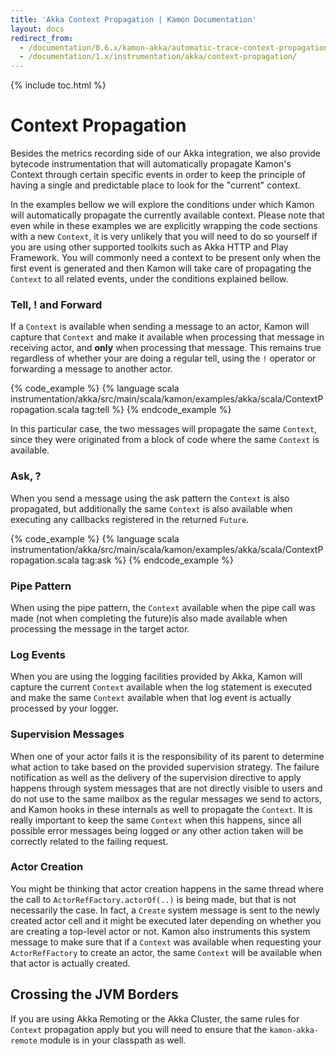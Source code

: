 ```yaml
---
title: 'Akka Context Propagation | Kamon Documentation'
layout: docs
redirect_from:
  - /documentation/0.6.x/kamon-akka/automatic-trace-context-propagation/
  - /documentation/1.x/instrumentation/akka/context-propagation/
---
```


{% include toc.html %}

Context Propagation
===================

Besides the metrics recording side of our Akka integration, we also provide bytecode instrumentation that will
automatically propagate Kamon's Context through certain specific events in order to keep the principle of having a
single and predictable place to look for the "current" context.

In the examples bellow we will explore the conditions under which Kamon will automatically propagate the currently
available context. Please note that even while in these examples we are explicitly wrapping the code sections with a new
`Context`, it is very unlikely that you will need to do so yourself if you are using other supported toolkits such
as Akka HTTP and Play Framework. You will commonly need a context to be present only when the first event is generated
and then Kamon will take care of propagating the `Context` to all related events, under the conditions explained bellow.


### Tell, ! and Forward ###

If a `Context` is available when sending a message to an actor, Kamon will capture that `Context` and make it
available when processing that message in receiving actor, and __only__ when processing that message. This remains true
regardless of whether your are doing a regular tell, using the `!` operator or forwarding a message to another actor.

{% code_example %}
{%   language scala instrumentation/akka/src/main/scala/kamon/examples/akka/scala/ContextPropagation.scala tag:tell %}
{% endcode_example %}

In this particular case, the two messages will propagate the same `Context`, since they were originated from a block of
code where the same `Context` is available.


### Ask, ? ###

When you send a message using the ask pattern the `Context` is also propagated, but additionally the same `Context`
is also available when executing any callbacks registered in the returned `Future`.

{% code_example %}
{%   language scala instrumentation/akka/src/main/scala/kamon/examples/akka/scala/ContextPropagation.scala tag:ask %}
{% endcode_example %}


### Pipe Pattern ###

When using the pipe pattern, the `Context` available when the pipe call was made (not when completing the future)is also
made available when processing the message in the target actor.


### Log Events ###

When you are using the logging facilities provided by Akka, Kamon will capture the current `Context` available when the
log statement is executed and make the same `Context` available when that log event is actually processed by your logger.


### Supervision Messages ###

When one of your actor fails it is the responsibility of its parent to determine what action to take based on the
provided supervision strategy. The failure notification as well as the delivery of the supervision directive to apply
happens through system messages that are not directly visible to users and do not use to the same mailbox as the regular
messages we send to actors, and Kamon hooks in these internals as well to propagate the `Context`. It is really
important to keep the same `Context` when this happens, since all possible error messages being logged or any other
action taken will be correctly related to the failing request.


### Actor Creation ###

You might be thinking that actor creation happens in the same thread where the call to `ActorRefFactory.actorOf(..)` is
being made, but that is not necessarily the case. In fact, a `Create` system message is sent to the newly created actor cell
and it might be executed later depending on whether you are creating a top-level actor or not. Kamon also instruments this
system message to make sure that if a `Context` was available when requesting your `ActorRefFactory` to create an
actor, the same `Context` will be available when that actor is actually created.



Crossing the JVM Borders
------------------------

If you are using Akka Remoting or the Akka Cluster, the same rules for `Context` propagation apply but you will
need to ensure that the `kamon-akka-remote` module is in your classpath as well.
